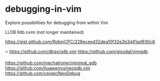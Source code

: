 # debugging-in-vim
Explore possibilities for debugging from within Vim

LLDB
lldb.nvim (not longer maintained)

https://gist.github.com/RobinCPC/228eceed32dea10f32e2b3d41ad930c8

⭐️ https://github.com/dbgx/gdb.vim
https://github.com/gisodal/vimgdb

https://github.com/mechatroner/minimal_gdb
https://github.com/huawenyu/neogdb.vim
https://github.com/cpiger/NeoDebug
